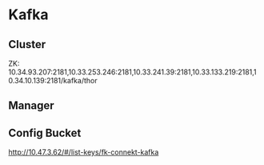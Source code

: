 Kafka
================

Cluster
-----------


ZK: 10.34.93.207:2181,10.33.253.246:2181,10.33.241.39:2181,10.33.133.219:2181,10.34.10.139:2181/kafka/thor

Manager
-----------


Config Bucket
-----------
http://10.47.3.62/#/list-keys/fk-connekt-kafka
